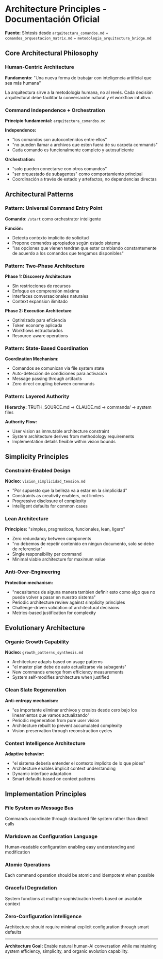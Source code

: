# Architecture Principles - Documentación Oficial

**Fuente:** Síntesis desde `arquitectura_comandos.md` + `comandos_orquestacion_matrix.md` + `metodologia_arquitectura_bridge.md`

## Core Architectural Philosophy

### Human-Centric Architecture
**Fundamento:** "Una nueva forma de trabajar con inteligencia artificial que sea más humana"

La arquitectura sirve a la metodología humana, no al revés. Cada decisión arquitectural debe facilitar la conversación natural y el workflow intuitivo.

### Command Independence + Orchestration
**Principio fundamental:** `arquitectura_comandos.md`

**Independence:**
- "los comandos son autocontenidos entre ellos" 
- "no pueden llamar a archivos que esten fuera de su carpeta commands"
- Cada comando es funcionalmente completo y autosuficiente

**Orchestration:**
- "solo pueden conectarse con otros comandos"
- "ser orquestado de subagentes" como comportamiento principal
- Coordinación a través de estado y artefactos, no dependencias directas

## Architectural Patterns

### Pattern: Universal Command Entry Point
**Comando:** `/start` como orchestrator inteligente

**Función:**
- Detecta contexto implícito de solicitud
- Propone comandos apropiados según estado sistema
- "las opciones que vienen tendran que estar cambiando constantemente de acuerdo a los comandos que tengamos disponibles"

### Pattern: Two-Phase Architecture
**Phase 1: Discovery Architecture**
- Sin restricciones de recursos
- Enfoque en comprensión máxima
- Interfaces conversacionales naturales
- Context expansion ilimitado

**Phase 2: Execution Architecture**  
- Optimizado para eficiencia
- Token economy aplicada
- Workflows estructurados
- Resource-aware operations

### Pattern: State-Based Coordination
**Coordination Mechanism:**
- Comandos se comunican via file system state
- Auto-detección de condiciones para activación
- Message passing through artifacts
- Zero direct coupling between commands

### Pattern: Layered Authority
**Hierarchy:** TRUTH_SOURCE.md → CLAUDE.md → commands/ → system files

**Authority Flow:**
- User vision as immutable architecture constraint
- System architecture derives from methodology requirements
- Implementation details flexible within vision bounds

## Simplicity Principles

### Constraint-Enabled Design
**Núcleo:** `vision_simplicidad_tension.md`

- "Por supuesto que la belleza va a estar en la simplicidad"
- Constraints as creativity enablers, not limiters
- Progressive disclosure of complexity
- Intelligent defaults for common cases

### Lean Architecture
**Principios:** "simples, pragmaticos, funcionales, lean, ligero"

- Zero redundancy between components
- "no debemos de repetir contenido en ningun documento, solo se debe de referenciar"
- Single responsibility per command
- Minimal viable architecture for maximum value

### Anti-Over-Engineering
**Protection mechanism:**
- "necesitamos de alguna manera tambien definir esto como algo que no puede volver a pasar en nuestro sistema"
- Periodic architecture review against simplicity principles
- Challenge-driven validation of architectural decisions
- Metrics-based justification for complexity

## Evolutionary Architecture

### Organic Growth Capability
**Núcleo:** `growth_patterns_synthesis.md`

- Architecture adapts based on usage patterns
- "el master plan debe de auto actualizarse via subagents"
- New commands emerge from efficiency measurements
- System self-modifies architecture when justified

### Clean Slate Regeneration
**Anti-entropy mechanism:**
- "es importante eliminar archivos y crealos desde cero bajo los lineamientos que vamos actualizando"
- Periodic regeneration from pure user vision
- Architecture rebuilt to prevent accumulated complexity
- Vision preservation through reconstruction cycles

### Context Intelligence Architecture
**Adaptive behavior:**
- "el sistema debería entender el contexto implícito de lo que pides"
- Architecture enables implicit context understanding
- Dynamic interface adaptation
- Smart defaults based on context patterns

## Implementation Principles

### File System as Message Bus
Commands coordinate through structured file system rather than direct calls

### Markdown as Configuration Language  
Human-readable configuration enabling easy understanding and modification

### Atomic Operations
Each command operation should be atomic and idempotent when possible

### Graceful Degradation
System functions at multiple sophistication levels based on available context

### Zero-Configuration Intelligence
Architecture should require minimal explicit configuration through smart defaults

---

**Architecture Goal:** Enable natural human-AI conversation while maintaining system efficiency, simplicity, and organic evolution capability.